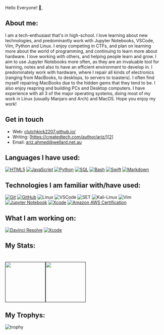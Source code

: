 Hello Everyone! 👋,

## About me:

I am a tech-enthusiast that's in high-school. I love learning about new technologies, and predominantly work with Jupyter Notebooks, VSCode, Vim, Python and Linux. I enjoy competing in CTFs, and plan on learning more about the world of programming, and continuing to learn more about hardware. I love working with others, and helping people learn and grow. I aim to use Jupyter Notebooks more often, as they are an invaluable tool for learning, notes and also to have an efficient environment to develop in. I predominately work with hardware, where I repair all kinds of electronics (ranging from MacBooks, to desktops, to servers to toasters). I often find myself repairing MacBooks due to the hidden gems that they tend to be. I also enjoy reapring and building PCs and Desktop computers. I have experience with all 3 of the major operating systems, doing most of my work in Linux (usually Manjaro and Arch) and MacOS. Hope you enjoy my work!

## Get in touch

- Web: [clutchkick2207.github.io/][1]
- Writing: [https://createdtech.com/author/ariz/][2]
- Email: ariz.ahmed@wellard.net.au

## Languages I have used:

[![HTML5](https://img.shields.io/badge/-HTML5-000000?style=flat&logo=HTML5)](https://github.com/ClutchKick2207/My-First-Website)
[![JavaScript](https://img.shields.io/badge/-JavaScript-000000?style=flat&logo=javascript)](https://github.com/ClutchKick2207/My-First-Website)
[![Python](https://img.shields.io/badge/-Python-000000?style=flat&logo=python)](https://github.com/ClutchKick2207/coding-notes)
[![SQL](https://img.shields.io/badge/-SQL-000000?style=flat&logo=MySQL)](https://github.com/ClutchKick2207/coding-notes)
[![Bash](https://img.shields.io/badge/-âŒ¨&nbsp;&nbsp;Bash-000000?style=flat)](https://www.gnu.org/software/bash/)
[![Swift](https://img.shields.io/badge/-Swift-000000?style=flat&logo=swift&)](https://github.com/ClutchKick2207/coding-notes)
[![Markdown](https://img.shields.io/badge/-Markdown-000000?style=flat&logo=markdown&)](https://github.com/ClutchKick2207/coding-notes)

## Technologies I am familiar with/have used:

[![Git](https://img.shields.io/badge/-Git-000000?style=flat&logo=git&logoColor=F05032)](https://git-scm.com/)
[![GitHub](https://img.shields.io/badge/-GitHub-000000?style=flat&logo=github&logoColor=FFFFFF)](https://github.com/ClutchKick2207/)
![Linux](https://img.shields.io/badge/-Linux-000000?style=flat&logo=linux&logoColor=FCC624)
![VSCode](https://img.shields.io/badge/-VSCode-000000?style=flat&logo=Visual-Studio-Code&logoColor=0766B7)
![SET](https://img.shields.io/badge/🤫&nbsp;&nbsp;SET&nbsp;-000000?style=flat)
![Kali-Linux](https://img.shields.io/badge/🔐&nbsp;&nbsp;Kali&nbsp;Linux&nbsp;-000000?style=flat)
![Vim](https://img.shields.io/badge/-Vim-000000?style=flat&logo=vim&logoColor=009933)
[![Jupyter Notebook](https://img.shields.io/badge/-Jupyter%20Notebook-000000?style=flat&logo=Jupyter)](https://jupyter.org/index.html)
[![Xcode](https://img.shields.io/badge/-Xcode-000000?style=flat&logo=xcode&)](https://developer.apple.com/xcode/)
[![Amazon AWS Certification](https://img.shields.io/badge/-AWS%20Machine%20Learning-000000?style=flat&logo=amazon)](https://coursera.org/share/d17dc778925bae7807c5e2353a8a9bf9)

## What I am working on:

[![Davinci Resolve](https://img.shields.io/badge/💥&nbsp;&nbsp;Davinci&nbsp;Resolve&nbsp;-000000?style=flat)](https://www.blackmagicdesign.com/products/davinciresolve/)
[![Xcode](https://img.shields.io/badge/🖥&nbsp;&nbsp;Xcode&nbsp;-000000?style=flat)](https://developer.apple.com/xcode/)

## My Stats:

<h1>
    <a href="">
        <img align="" height='130px' src="https://github-readme-stats.vercel.app/api?username=ClutchKick2207&hide_title=truee&show_icons=true&include_all_commits=true&line_height=21&bg_color=0,EC6C6C,FFD479,FFFC79,73FA79&theme=graywhite"/><img align="" height='130px' src="https://github-readme-stats.vercel.app/api/top-langs/?username=ClutchKick2207&hide_title=true&include_all_languages=true&layout=compact&bg_color=0,73FA79,73FDFF,7A81FF&theme=graywhite" />
    </a>
</h1>

## My Trophys:

![trophy](https://github-profile-trophy.vercel.app/?username=ClutchKick2207&theme=nord&no-frame=true&rank=SSS,SS,S,AAA,AA,A,SECRET,B)



[1]: https://clutchkick2207.github.io/
